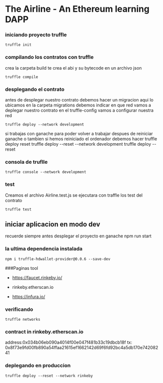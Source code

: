 # The Airline - An Ethereum learning DAPP

### iniciando proyecto truffle

	truffle init

### compilando los contratos con truffle
crea la carpeta build te crea el abi y su bytecode en un archivo json

	truffle compile

### desplegando el contrato 
antes de desplegar nuestro contrato debemos hacer un migracion
aqui lo ubicamos en la carpeta migrations
debemos indicar en que red vamos a deplegar nuestro contrato 
en el truffle-config vamos a configurar nuestra red

	truffle deploy --network development

si trabajas con ganache para poder volver a trabajar despues de reiniciar ganache 
o tambien si hemos reiniciado el ordenador debemos hacer truffle deploy reset
	truffle deploy --reset --network development
	truffle deploy --reset

### consola de truflle
	
	truffle console --network development

### test
Creamos el archivo Airline.test.js
se ejecutara con traffle los test del contrato

	truffle test

## iniciar aplicacion en modo dev
recuerde siempre antes desplegar el proyecto en ganache
	npm run start

### la ultima dependencia instalada
	
	npm i truffle-hdwallet-provider@0.0.6 --save-dev


###Paginas tool
- https://faucet.rinkeby.io/

-  rinkeby.etherscan.io 

-   https://infura.io/

### verificando 
	
	truffle networks


### contract in  rinkeby.etherscan.io 

address:0x034b06eb090a4014f00e047f481b33c19dbcb18f
tx: 0x8f73e9fd00fb890a54ffaa21615ef1662142d69f6fd92bc4a5db170e74208241


### deplegando en produccion

	truffle deploy --reset --network rinkeby